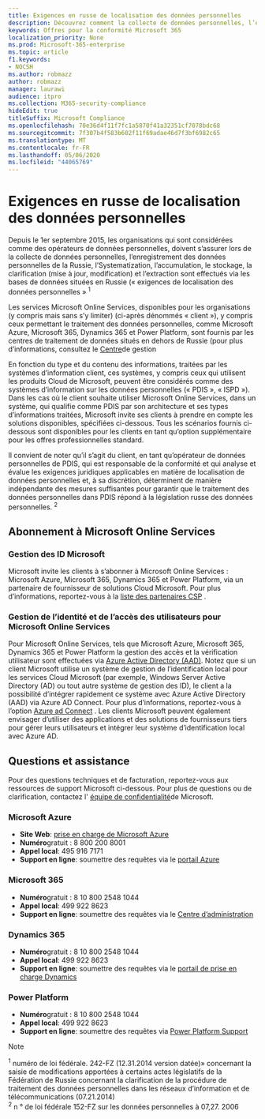```yaml
---
title: Exigences en russe de localisation des données personnelles
description: Découvrez comment la collecte de données personnelles, l’enregistrement des données personnelles des citoyens russes, l’Systematization, l’accumulation, le stockage, la clarification et l’extraction sont effectués dans des services et bases de données Microsoft situés en Russie.
keywords: Offres pour la conformité Microsoft 365
localization_priority: None
ms.prod: Microsoft-365-enterprise
ms.topic: article
f1.keywords:
- NOCSH
ms.author: robmazz
author: robmazz
manager: laurawi
audience: itpro
ms.collection: M365-security-compliance
hideEdit: true
titleSuffix: Microsoft Compliance
ms.openlocfilehash: 70e36d4f11f7fc1a5870f41a32351cf7078bdc68
ms.sourcegitcommit: 7f307b4f583b602f11f69adae46d7f3bf6982c65
ms.translationtype: MT
ms.contentlocale: fr-FR
ms.lasthandoff: 05/06/2020
ms.locfileid: "44065769"
---
```

# <a name="russian-personal-data-localization-requirements"></a>Exigences en russe de localisation des données personnelles

Depuis le 1er septembre 2015, les organisations qui sont considérées comme des opérateurs de données personnelles, doivent s’assurer lors de la collecte de données personnelles, l’enregistrement des données personnelles de la Russie, l’Systematization, l’accumulation, le stockage, la clarification (mise à jour, modification) et l’extraction sont effectués via les bases de données situées en Russie (« exigences de localisation des données personnelles » <sup>1</sup>

Les services Microsoft Online Services, disponibles pour les organisations (y compris mais sans s’y limiter) (ci-après dénommés « client »), y compris ceux permettant le traitement des données personnelles, comme Microsoft Azure, Microsoft 365, Dynamics 365 et Power Platform, sont fournis par les centres de traitement de données situés en dehors de Russie (pour plus d’informations, consultez le [Centre](https://www.microsoft.com/trust-center)de gestion

En fonction du type et du contenu des informations, traitées par les systèmes d’information client, ces systèmes, y compris ceux qui utilisent les produits Cloud de Microsoft, peuvent être considérés comme des systèmes d’information sur les données personnelles (« PDIS », « ISPD »). Dans les cas où le client souhaite utiliser Microsoft Online Services, dans un système, qui qualifie comme PDIS par son architecture et ses types d’informations traitées, Microsoft invite ses clients à prendre en compte les solutions disponibles, spécifiées ci-dessous. Tous les scénarios fournis ci-dessous sont disponibles pour les clients en tant qu’option supplémentaire pour les offres professionnelles standard.

Il convient de noter qu’il s’agit du client, en tant qu’opérateur de données personnelles de PDIS, qui est responsable de la conformité et qui analyse et évalue les exigences juridiques applicables en matière de localisation de données personnelles et, à sa discrétion, déterminent de manière indépendante des mesures suffisantes pour garantir que le traitement des données personnelles dans PDIS répond à la législation russe des données personnelles. <sup>2</sup>

## <a name="subscribing-to-microsoft-online-services"></a>Abonnement à Microsoft Online Services

### <a name="microsoft-id-management"></a>Gestion des ID Microsoft

Microsoft invite les clients à s’abonner à Microsoft Online Services : Microsoft Azure, Microsoft 365, Dynamics 365 et Power Platform, via un partenaire de fournisseur de solutions Cloud Microsoft. Pour plus d’informations, reportez-vous à la [liste des partenaires CSP](https://pinpoint.microsoft.com/search?type=services&campaign=691) .

### <a name="managing-user-identity-and-access-for-microsoft-online-services"></a>Gestion de l’identité et de l’accès des utilisateurs pour Microsoft Online Services

Pour Microsoft Online Services, tels que Microsoft Azure, Microsoft 365, Dynamics 365 et Power Platform la gestion des accès et la vérification utilisateur sont effectuées via [Azure Active Directory (AAD)](https://azure.microsoft.com/services/active-directory/). Notez que si un client Microsoft utilise un système de gestion de l’identification local pour les services Cloud Microsoft (par exemple, Windows Server Active Directory (AD) ou tout autre système de gestion des ID), le client a la possibilité d’intégrer rapidement ce système avec Azure Active Directory (AAD) via Azure AD Connect. Pour plus d’informations, reportez-vous à l’option [Azure ad Connect](https://docs.microsoft.com/azure/active-directory/cloud-provisioning/) . Les clients Microsoft peuvent également envisager d’utiliser des applications et des solutions de fournisseurs tiers pour gérer leurs utilisateurs et intégrer leur système d’identification local avec Azure AD.

## <a name="questions-and-support"></a>Questions et assistance

Pour des questions techniques et de facturation, reportez-vous aux ressources de support Microsoft ci-dessous. Pour plus de questions ou de clarification, contactez l' [équipe de confidentialité](https://support.microsoft.com/gp/privacy-page)de Microsoft.

### <a name="microsoft-azure"></a>Microsoft Azure

- **Site Web**: [prise en charge de Microsoft Azure](https://aka.ms/GetAzureSupport)
- **Numéro**gratuit : 8 800 200 8001
- **Appel local**: 495 916 7171
- **Support en ligne**: soumettre des requêtes via le [portail Azure](https://portal.azure.com)

### <a name="microsoft-365"></a>Microsoft 365

- **Numéro**gratuit : 8 10 800 2548 1044
- **Appel local**: 499 922 8623
- **Support en ligne**: soumettre des requêtes via le [Centre d’administration](https://portal.office.com/)

### <a name="dynamics-365"></a>Dynamics 365

- **Numéro**gratuit : 8 10 800 2548 1044
- **Appel local**: 499 922 8623
- **Support en ligne**: soumettre des requêtes via le [portail de prise en charge Dynamics](https://dynamics.microsoft.com/support/)

### <a name="power-platform"></a>Power Platform

- **Numéro**gratuit : 8 10 800 2548 1044
- **Appel local**: 499 922 8623
- **Support en ligne**: soumettre des requêtes via [Power Platform Support](https://docs.microsoft.com/power-platform/admin/get-help-support)

> [!NOTE]
> <sup>1</sup> numéro de loi fédérale. 242-FZ (12.31.2014 version datée)» concernant la saisie de modifications apportées à certains actes législatifs de la Fédération de Russie concernant la clarification de la procédure de traitement des données personnelles dans les réseaux d’information et de télécommunications (07.21.2014) <br>
> <sup>2</sup> n ° de loi fédérale 152-FZ sur les données personnelles à 07,27. 2006<br>
